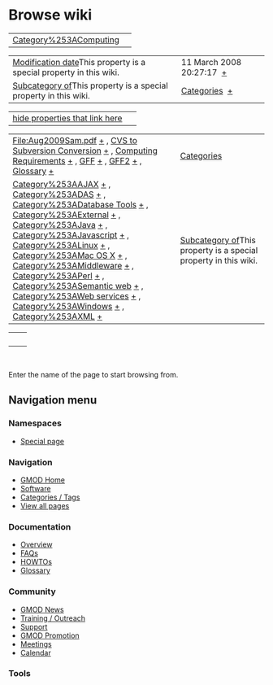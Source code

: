 



<span id="top"></span>




# <span dir="auto">Browse wiki</span>






|                                                                     |     |
|---------------------------------------------------------------------|-----|
| [Category%253AComputing](/wiki/Category%253AComputing "Category%253AComputing") |     |

|  |  |
|----|----|
| <span class="smw-highlighter" data-type="1" state="inline" data-title="Property"><span class="smwbuiltin">[Modification date](/wiki/Property:Modification_date "Property:Modification date")</span><span class="smwttcontent">This property is a special property in this wiki.</span></span> | <span class="smwb-value">11 March 2008 20:27:17  <span class="smwsearch">[+](/wiki/Special%253ASearchByProperty/Modification-20date/11-20March-202008-2020:27:17 "Special%253ASearchByProperty/Modification-20date/11-20March-202008-2020:27:17")</span></span> |
| <span class="smw-highlighter" data-type="1" state="inline" data-title="Property"><span class="smwbuiltin">[Subcategory of](/wiki/Property:Subcategory_of "Property:Subcategory of")</span><span class="smwttcontent">This property is a special property in this wiki.</span></span> | <span class="smwb-value">[Categories](/wiki/Category%253ACategories "Category%253ACategories")  <span class="smwsearch">[+](/wiki/Special%253ASearchByProperty/Subcategory-20of/Categories "Special%253ASearchByProperty/Subcategory-20of/Categories")</span></span> |

<span id="smw_browse_incoming"></span>

|  |  |
|----|----|
| [hide properties that link here](/mediawiki/index.php?title=Special:Browse&offset=0&dir=out&article=Category%253AComputing)  |  |

|  |  |
|----|----|
| <span class="smwb-ivalue">[File:Aug2009Sam.pdf](https://raw.githubusercontent.com/GMOD/gmod.github.io/main/mediawiki/images/9/9c/Aug2009Sam.pdf "File:Aug2009Sam.pdf") <span class="smwbrowse">[+](/wiki/Special%253ABrowse/File:Aug2009Sam.pdf "Special%253ABrowse/File:Aug2009Sam.pdf")</span></span> , <span class="smwb-ivalue">[CVS to Subversion Conversion](/wiki/CVS_to_Subversion_Conversion "CVS to Subversion Conversion") <span class="smwbrowse">[+](/wiki/Special%253ABrowse/CVS-20to-20Subversion-20Conversion "Special%253ABrowse/CVS-20to-20Subversion-20Conversion")</span></span> , <span class="smwb-ivalue">[Computing Requirements](/wiki/Computing_Requirements "Computing Requirements") <span class="smwbrowse">[+](/wiki/Special%253ABrowse/Computing-20Requirements "Special%253ABrowse/Computing-20Requirements")</span></span> , <span class="smwb-ivalue">[GFF](/wiki/GFF "GFF") <span class="smwbrowse">[+](/wiki/Special%253ABrowse/GFF "Special%253ABrowse/GFF")</span></span> , <span class="smwb-ivalue">[GFF2](/wiki/GFF2 "GFF2") <span class="smwbrowse">[+](/wiki/Special%253ABrowse/GFF2 "Special%253ABrowse/GFF2")</span></span> , <span class="smwb-ivalue">[Glossary](/wiki/Glossary "Glossary") <span class="smwbrowse">[+](/wiki/Special%253ABrowse/Glossary "Special%253ABrowse/Glossary")</span></span> | [Categories](/wiki/Special%253ACategories "Special%253ACategories") |
| <span class="smwb-ivalue">[Category%253AAJAX](/wiki/Category%253AAJAX "Category%253AAJAX") <span class="smwbrowse">[+](/wiki/Special%253ABrowse/Category%253AAJAX "Special%253ABrowse/Category%253AAJAX")</span></span> , <span class="smwb-ivalue">[Category%253ADAS](/wiki/Category%253ADAS "Category%253ADAS") <span class="smwbrowse">[+](/wiki/Special%253ABrowse/Category%253ADAS "Special%253ABrowse/Category%253ADAS")</span></span> , <span class="smwb-ivalue">[Category%253ADatabase Tools](/wiki/Category%253ADatabase_Tools "Category%253ADatabase Tools") <span class="smwbrowse">[+](/wiki/Special%253ABrowse/Category%253ADatabase-20Tools "Special%253ABrowse/Category%253ADatabase-20Tools")</span></span> , <span class="smwb-ivalue">[Category%253AExternal](/wiki/Category%253AExternal "Category%253AExternal") <span class="smwbrowse">[+](/wiki/Special%253ABrowse/Category%253AExternal "Special%253ABrowse/Category%253AExternal")</span></span> , <span class="smwb-ivalue">[Category%253AJava](/wiki/Category%253AJava "Category%253AJava") <span class="smwbrowse">[+](/wiki/Special%253ABrowse/Category%253AJava "Special%253ABrowse/Category%253AJava")</span></span> , <span class="smwb-ivalue">[Category%253AJavascript](/wiki/Category%253AJavascript "Category%253AJavascript") <span class="smwbrowse">[+](/wiki/Special%253ABrowse/Category%253AJavascript "Special%253ABrowse/Category%253AJavascript")</span></span> , <span class="smwb-ivalue">[Category%253ALinux](/wiki/Category%253ALinux "Category%253ALinux") <span class="smwbrowse">[+](/wiki/Special%253ABrowse/Category%253ALinux "Special%253ABrowse/Category%253ALinux")</span></span> , <span class="smwb-ivalue">[Category%253AMac OS X](/wiki/Category%253AMac_OS_X "Category%253AMac OS X") <span class="smwbrowse">[+](/wiki/Special%253ABrowse/Category%253AMac-20OS-20X "Special%253ABrowse/Category%253AMac-20OS-20X")</span></span> , <span class="smwb-ivalue">[Category%253AMiddleware](/wiki/Category%253AMiddleware "Category%253AMiddleware") <span class="smwbrowse">[+](/wiki/Special%253ABrowse/Category%253AMiddleware "Special%253ABrowse/Category%253AMiddleware")</span></span> , <span class="smwb-ivalue">[Category%253APerl](/wiki/Category%253APerl "Category%253APerl") <span class="smwbrowse">[+](/wiki/Special%253ABrowse/Category%253APerl "Special%253ABrowse/Category%253APerl")</span></span> , <span class="smwb-ivalue">[Category%253ASemantic web](/wiki/Category%253ASemantic_web "Category%253ASemantic web") <span class="smwbrowse">[+](/wiki/Special%253ABrowse/Category%253ASemantic-20web "Special%253ABrowse/Category%253ASemantic-20web")</span></span> , <span class="smwb-ivalue">[Category%253AWeb services](/wiki/Category%253AWeb_services "Category%253AWeb services") <span class="smwbrowse">[+](/wiki/Special%253ABrowse/Category%253AWeb-20services "Special%253ABrowse/Category%253AWeb-20services")</span></span> , <span class="smwb-ivalue">[Category%253AWindows](/wiki/Category%253AWindows "Category%253AWindows") <span class="smwbrowse">[+](/wiki/Special%253ABrowse/Category%253AWindows "Special%253ABrowse/Category%253AWindows")</span></span> , <span class="smwb-ivalue">[Category%253AXML](/wiki/Category%253AXML "Category%253AXML") <span class="smwbrowse">[+](/wiki/Special%253ABrowse/Category%253AXML "Special%253ABrowse/Category%253AXML")</span></span> | <span class="smw-highlighter" data-type="1" state="inline" data-title="Property"><span class="smwbuiltin">[Subcategory of](/wiki/Property:Subcategory_of "Property:Subcategory of")</span><span class="smwttcontent">This property is a special property in this wiki.</span></span> |

|     |     |
|-----|-----|
|     |     |

 

Enter the name of the page to start browsing from.  








## Navigation menu



### Namespaces

- <span id="ca-nstab-special">[Special
  page](/wiki/Special%253ABrowse/Category%253AComputing "This is a special page, you cannot edit the page itself")</span>






### Navigation



- <span id="n-GMOD-Home">[GMOD Home](/wiki/Main_Page)</span>
- <span id="n-Software">[Software](/wiki/GMOD_Components)</span>
- <span id="n-Categories-.2F-Tags">[Categories /
  Tags](/wiki/Categories)</span>
- <span id="n-View-all-pages">[View all
  pages](/wiki/Special:AllPages)</span>




### Documentation



- <span id="n-Overview">[Overview](/wiki/Overview)</span>
- <span id="n-FAQs">[FAQs](/wiki/Category%253AFAQ)</span>
- <span id="n-HOWTOs">[HOWTOs](/wiki/Category%253AHOWTO)</span>
- <span id="n-Glossary">[Glossary](/wiki/Glossary)</span>




### Community



- <span id="n-GMOD-News">[GMOD News](/wiki/GMOD_News)</span>
- <span id="n-Training-.2F-Outreach">[Training /
  Outreach](/wiki/Training_and_Outreach)</span>
- <span id="n-Support">[Support](/wiki/Support)</span>
- <span id="n-GMOD-Promotion">[GMOD
  Promotion](/wiki/GMOD_Promotion)</span>
- <span id="n-Meetings">[Meetings](/wiki/Meetings)</span>
- <span id="n-Calendar">[Calendar](/wiki/Calendar)</span>




### Tools












<!-- -->




